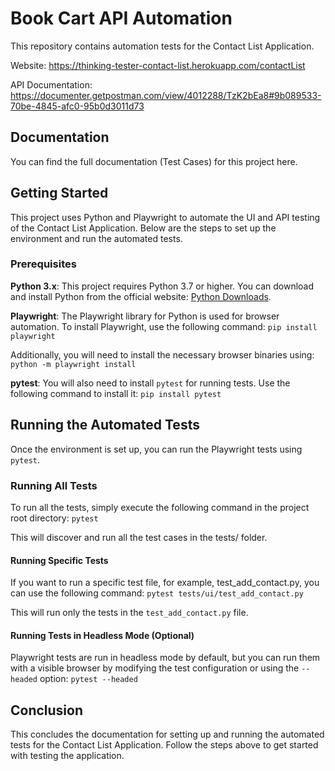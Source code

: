 # Book Cart API Automation

This repository contains automation tests for the Contact List Application.

Website: https://thinking-tester-contact-list.herokuapp.com/contactList

API Documentation: https://documenter.getpostman.com/view/4012288/TzK2bEa8#9b089533-70be-4845-afc0-95b0d3011d73

## Documentation

You can find the full documentation (Test Cases) for this project here.

## Getting Started

This project uses Python and Playwright to automate the UI and API testing of the Contact List Application. Below are the steps to set up the environment and run the automated tests.

### Prerequisites

**Python 3.x**: This project requires Python 3.7 or higher. You can download and install Python from the official website: [Python Downloads](https://www.python.org/downloads/).

**Playwright**: The Playwright library for Python is used for browser automation. To install Playwright, use the following command:
`pip install playwright`

Additionally, you will need to install the necessary browser binaries using:
`python -m playwright install`

**pytest**: You will also need to install `pytest` for running tests. Use the following command to install it:
`pip install pytest`

## Running the Automated Tests

Once the environment is set up, you can run the Playwright tests using `pytest`.

### Running All Tests

To run all the tests, simply execute the following command in the project root directory:
`pytest`

This will discover and run all the test cases in the tests/ folder.

#### Running Specific Tests

If you want to run a specific test file, for example, test_add_contact.py, you can use the following command:
`pytest tests/ui/test_add_contact.py`

This will run only the tests in the `test_add_contact.py` file.

#### Running Tests in Headless Mode (Optional)

Playwright tests are run in headless mode by default, but you can run them with a visible browser by modifying the test configuration or using the `--headed` option:
`pytest --headed`

## Conclusion

This concludes the documentation for setting up and running the automated tests for the Contact List Application. Follow the steps above to get started with testing the application.